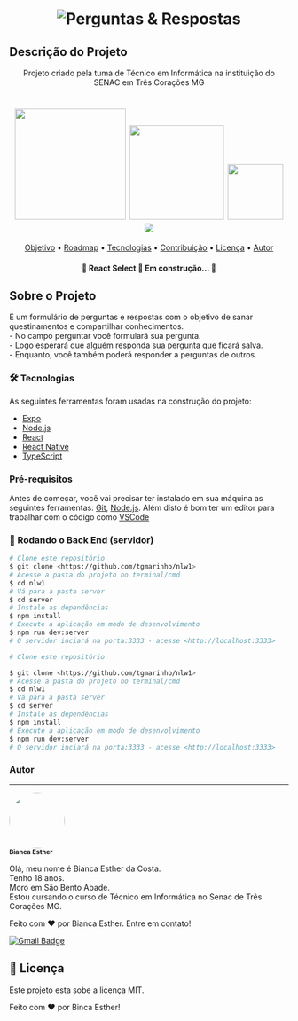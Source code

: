 <h1 align="center">
    <img alt="Perguntas & Respostas" title="#PerguntasERespostas" src="https://user-images.githubusercontent.com/111750453/227932563-7505059e-d695-40a5-bc5d-60fab73ef9e9.png" />
</h1>

## Descrição do Projeto
<p align="center">Projeto criado pela tuma de Técnico em Informática na instituição do SENAC em Três Corações MG</p>

<h1 align="center">
<img src="https://img.shields.io/static/v1?label=Blog&message=Rocketseat&color=7159c1&style=for-the-badge&logo=ghost" width="200px;"/>
<img src="https://img.shields.io/badge/Ask%20me-anything-1abc9c.svg" width="170px;"/>
<img src="https://badgen.net/badge/icon/twitter?icon=twitter&label" width="100px;"/>
<img src="https://licensebuttons.net/i/l/by-nc-sa/eeeeee/ff/00/ff/88x31.png"/>
</h1>

<p align="center">
 <a href="#objetivo">Objetivo</a> •
 <a href="#roadmap">Roadmap</a> • 
 <a href="#tecnologias">Tecnologias</a> • 
 <a href="#contribuicao">Contribuição</a> • 
 <a href="#licenc-a">Licença</a> • 
 <a href="#autor">Autor</a>
</p>

<h4 align="center"> 
	🚧  React Select 🚀 Em construção...  🚧
</h4>

## Sobre o Projeto
<p> É um formulário de perguntas e respostas com o objetivo de sanar questinamentos e compartilhar conhecimentos.
    <br>
- No campo perguntar você formulará sua pergunta.
    <br>
- Logo esperará que alguém responda sua pergunta que ficará salva.
    <br>
- Enquanto, você também poderá responder a perguntas de outros.
</p>



### 🛠 Tecnologias

As seguintes ferramentas foram usadas na construção do projeto:

- [Expo](https://expo.io/)
- [Node.js](https://nodejs.org/en/)
- [React](https://pt-br.reactjs.org/)
- [React Native](https://reactnative.dev/)
- [TypeScript](https://www.typescriptlang.org/)

### Pré-requisitos

Antes de começar, você vai precisar ter instalado em sua máquina as seguintes ferramentas:
[Git](https://git-scm.com), [Node.js](https://nodejs.org/en/). 
Além disto é bom ter um editor para trabalhar com o código como [VSCode](https://code.visualstudio.com/)

### 🎲 Rodando o Back End (servidor)

```bash
# Clone este repositório
$ git clone <https://github.com/tgmarinho/nlw1>
# Acesse a pasta do projeto no terminal/cmd
$ cd nlw1
# Vá para a pasta server
$ cd server
# Instale as dependências
$ npm install
# Execute a aplicação em modo de desenvolvimento
$ npm run dev:server
# O servidor inciará na porta:3333 - acesse <http://localhost:3333>

# Clone este repositório

$ git clone <https://github.com/tgmarinho/nlw1>
# Acesse a pasta do projeto no terminal/cmd
$ cd nlw1
# Vá para a pasta server
$ cd server
# Instale as dependências
$ npm install
# Execute a aplicação em modo de desenvolvimento
$ npm run dev:server
# O servidor inciará na porta:3333 - acesse <http://localhost:3333> 
```

### Autor
---
 <img style="border-radius: 100%;" src="https://user-images.githubusercontent.com/111750453/227948066-dd6d34ee-74ba-41e6-af54-dfa551182477.jpg" width="100px;" alt=""/>
 <br />
 <sub><b>Bianca Esther</b></sub></a> <a title="Power"></a>

Olá, meu nome é Bianca Esther da Costa.
<br>
Tenho 18 anos.
<br>
Moro em São Bento Abade.
<br>
Estou cursando o curso de Técnico em Informática no Senac de Três Corações MG.
<br>

Feito com ❤️ por Bianca Esther. Entre em contato!

[![Gmail Badge](https://img.shields.io/badge/-biancacosta.e74@gmail.com-c14438?style=flat-square&logo=Gmail&logoColor=white&link=mailto:biancacosta.e74@gmail.com)](mailto:biancacosta.e74@gmail.com)

## 📝 Licença

Este projeto esta sobe a licença MIT.

Feito com ❤️ por Binca Esther!


[nodejs]: https://nodejs.org/
[typescript]: https://www.typescriptlang.org/
[expo]: https://expo.io/
[reactjs]: https://reactjs.org
[rn]: https://facebook.github.io/react-native/
[yarn]: https://yarnpkg.com/
[vscode]: https://code.visualstudio.com/
[vceditconfig]: https://marketplace.visualstudio.com/items?itemName=EditorConfig.EditorConfig
[license]: https://opensource.org/licenses/MIT
[vceslint]: https://marketplace.visualstudio.com/items?itemName=dbaeumer.vscode-eslint
[prettier]: https://marketplace.visualstudio.com/items?itemName=esbenp.prettier-vscode
[rs]: https://rocketseat.com.br
